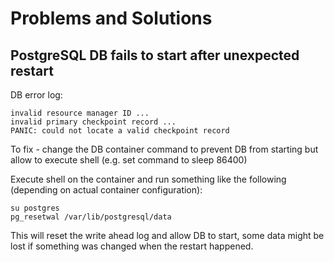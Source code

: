 # Problems and Solutions

## PostgreSQL DB fails to start after unexpected restart

DB error log:

```
invalid resource manager ID ...
invalid primary checkpoint record ...
PANIC: could not locate a valid checkpoint record
```

To fix - change the DB container command to prevent DB from starting but allow to execute shell (e.g. set command to sleep 86400)

Execute shell on the container and run something like the following (depending on actual container configuration):

```
su postgres
pg_resetwal /var/lib/postgresql/data
```

This will reset the write ahead log and allow DB to start, some data might be lost if something was changed when the restart happened.
